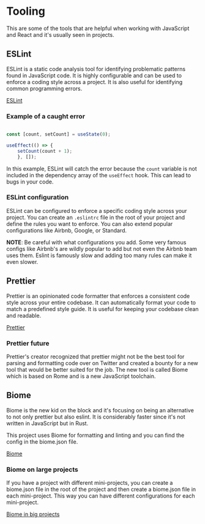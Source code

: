 # Tooling

This are some of the tools that are helpful when working with JavaScript and React and it's usually seen in projects.

## ESLint

ESLint is a static code analysis tool for identifying problematic patterns found in JavaScript code. It is highly configurable and can be used to enforce a coding style across a project. It is also useful for identifying common programming errors.

[ESLint](https://eslint.org/)

### Example of a caught error

```js

const [count, setCount] = useState(0);

useEffect(() => {
    setCount(count + 1);
    }, []);
```

In this example, ESLint will catch the error because the `count` variable is not included in the dependency array of the `useEffect` hook. This can lead to bugs in your code.

### ESLint configuration

ESLint can be configured to enforce a specific coding style across your project. You can create an `.eslintrc` file in the root of your project and define the rules you want to enforce. You can also extend popular configurations like Airbnb, Google, or Standard.

**NOTE**: Be careful with what configurations you add. Some very famous configs like Airbnb's are wildly popular to add but not even the Airbnb team uses them. Eslint is famously slow and adding too many rules can make it even slower.

## Prettier

Prettier is an opinionated code formatter that enforces a consistent code style across your entire codebase. It can automatically format your code to match a predefined style guide. It is useful for keeping your codebase clean and readable.

[Prettier](https://prettier.io/)

### Prettier future

Prettier's creator recognized that prettier might not be the best tool for parsing and formatting code over on Twitter and created a bounty for a new tool that would be better suited for the job. The new tool is called Biome which is based on Rome and is a new JavaScript toolchain.

## Biome

Biome is the new kid on the block and it's focusing on being an alternative to not only prettier but also eslint. It is considerably faster since it's not written in JavaScript but in Rust.

This project uses Biome for formatting and linting and you can find the config in the biome.json file.

[Biome](https://biomejs.dev/)

### Biome on large projects

If you have a project with different mini-projects, you can create a biome.json file in the root of the project and then create a biome.json file in each mini-project. This way you can have different configurations for each mini-project.

[Biome in big projects](https://biomejs.dev/guides/big-projects/)